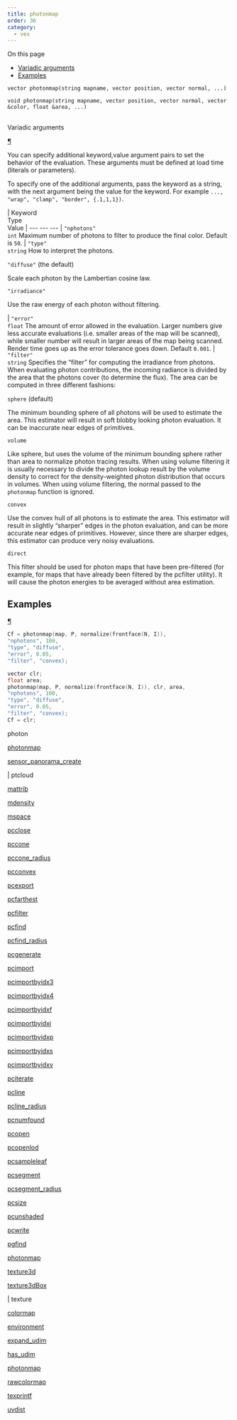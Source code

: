 ```yaml
---
title: photonmap
order: 36
category:
  - vex
---
```




On this page

- [Variadic arguments](#variadic-arguments)
- [Examples](#examples)

`vector photonmap(string mapname, vector position, vector normal, ...)`

`void photonmap(string mapname, vector position, vector normal, vector &color, float &area, ...)`

##

Variadic arguments

[¶](#variadic-arguments)

You can specify additional keyword,value argument pairs to set the
behavior of the evaluation. These arguments must be defined at load
time (literals or parameters).

To specify one of the additional arguments, pass the keyword as a
string, with the next argument being the value for the keyword. For
example `..., "wrap", "clamp", "border", {.1,1,1})`.

|
Keyword  
 Type  
 Value
| --- --- ---
|
`"nphotons"`  
`int` Maximum number of photons to filter to produce the final color.
Default is `50`.
|
`"type"`  
`string` How to interpret the photons.

`"diffuse"` (the default)

Scale each photon by the Lambertian cosine law.

`"irradiance"`

Use the raw energy of each photon without filtering.

|
`"error"`  
`float` The amount of error allowed in the evaluation.
Larger numbers give less accurate evaluations (i.e. smaller areas of the map will be scanned),
while smaller number will result in larger areas of the map being scanned.
Render time goes up as the error tolerance goes down.
Default `0.001`.
|
`"filter"`  
`string` Specifies the “filter” for computing the irradiance from
photons. When evaluating photon contributions, the incoming
radiance is divided by the area that the photons cover (to
determine the flux). The area can be computed in three
different fashions:

`sphere` (default)

The minimum bounding sphere of all photons will be used
to estimate the area. This estimator will result in soft
blobby looking photon evaluation. It can be inaccurate
near edges of primitives.

`volume`

Like sphere, but uses the volume of the minimum bounding
sphere rather than area to normalize photon tracing
results. When using volume filtering it is usually
necessary to divide the photon lookup result by the volume
density to correct for the density-weighted photon
distribution that occurs in volumes.
When using volume filtering, the normal passed to the
`photonmap` function is ignored.

`convex`

Use the convex hull of all photons is to estimate the
area. This estimator will result in slightly “sharper”
edges in the photon evaluation, and can be more accurate
near edges of primitives. However, since there are
sharper edges, this estimator can produce very noisy
evaluations.

`direct`

This filter should be used for photon maps that have been
pre-filtered (for example, for maps that have already been
filtered by the pcfilter utility). It will cause the
photon energies to be averaged without area estimation.

## Examples

[¶](#examples)

```c
Cf = photonmap(map, P, normalize(frontface(N, I)),
"nphotons", 100,
"type", "diffuse",
"error", 0.05,
"filter", "convex);

```

```c
vector clr;
float area;
photonmap(map, P, normalize(frontface(N, I)), clr, area,
"nphotons", 100,
"type", "diffuse",
"error", 0.05,
"filter", "convex);
Cf = clr;

```


photon

[photonmap](photonmap.html)

[sensor_panorama_create](sensor_panorama_create.html)

|
ptcloud

[mattrib](mattrib.html)

[mdensity](mdensity.html)

[mspace](mspace.html)

[pcclose](pcclose.html)

[pccone](pccone.html)

[pccone_radius](pccone_radius.html)

[pcconvex](pcconvex.html)

[pcexport](pcexport.html)

[pcfarthest](pcfarthest.html)

[pcfilter](pcfilter.html)

[pcfind](pcfind.html)

[pcfind_radius](pcfind_radius.html)

[pcgenerate](pcgenerate.html)

[pcimport](pcimport.html)

[pcimportbyidx3](pcimportbyidx3.html)

[pcimportbyidx4](pcimportbyidx4.html)

[pcimportbyidxf](pcimportbyidxf.html)

[pcimportbyidxi](pcimportbyidxi.html)

[pcimportbyidxp](pcimportbyidxp.html)

[pcimportbyidxs](pcimportbyidxs.html)

[pcimportbyidxv](pcimportbyidxv.html)

[pciterate](pciterate.html)

[pcline](pcline.html)

[pcline_radius](pcline_radius.html)

[pcnumfound](pcnumfound.html)

[pcopen](pcopen.html)

[pcopenlod](pcopenlod.html)

[pcsampleleaf](pcsampleleaf.html)

[pcsegment](pcsegment.html)

[pcsegment_radius](pcsegment_radius.html)

[pcsize](pcsize.html)

[pcunshaded](pcunshaded.html)

[pcwrite](pcwrite.html)

[pgfind](pgfind.html)

[photonmap](photonmap.html)

[texture3d](texture3d.html)

[texture3dBox](texture3dBox.html)

|
texture

[colormap](colormap.html)

[environment](environment.html)

[expand_udim](expand_udim.html)

[has_udim](has_udim.html)

[photonmap](photonmap.html)

[rawcolormap](rawcolormap.html)

[texprintf](texprintf.html)

[uvdist](uvdist.html)
